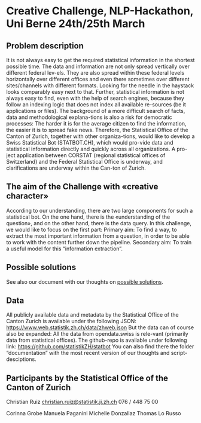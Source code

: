 # Creative Challenge, NLP-Hackathon, Uni Berne 24th/25th March

## Problem description
It is not always easy to get the required statistical information in the shortest possible time. The data and information are not only spread vertically over different federal lev-els. They are also spread within these federal levels horizontally over different offices and even there sometimes over different sites/channels with different formats. Looking for the needle in the haystack looks comparably easy next to that. 
Further, statistical information is not always easy to find, even with the help of search engines, because they follow an indexing logic that does not index all available re-sources (be it applications or files).
The background of a more difficult search of facts, data and methodological explana-tions is also a risk for democratic processes: The harder it is for the average citizen to find the information, the easier it is to spread fake news. 
Therefore, the Statistical Office of the Canton of Zurich, together with other organiza-tions, would like to develop a Swiss Statistical Bot (STATBOT.CH), which would pro-vide data and statistical information directly and quickly across all organizations. A pro-ject application between CORSTAT (regional statistical offices of Switzerland) and the Federal Statistical Office is underway, and clarifications are underway within the Can-ton of Zurich.

## The aim of the Challenge with «creative character»
According to our understanding, there are two large components for such a statistical bot. On the one hand, there is the «understanding of the question», and on the other hand, there is the data query. In this challenge, we would like to focus on the first part: 
Primary aim: To find a way, to extract the most important information from a question, in order to be able to work with the content further down the pipeline. 
Secondary aim: To train a useful model for this “information extraction”. 

## Possible solutions
See also our document with our thoughts on [possible solutions](02_possible_solutions.md).

## Data
All publicly available data and metadata by the Statistical Office of the Canton Zurich is available under the following JSON: https://www.web.statistik.zh.ch/data/zhweb.json
But the data can of course also be expanded: All the data from opendata.swiss is rele-vant (primarily data from statistical offices). 
The github-repo is available under following link: 
https://github.com/statistikZH/statbot
You can also find there the folder “documentation” with the most recent version of our thoughts and script-desciptions. 

## Participants by the Statistical Office of the Canton of Zurich

Christian Ruiz
christian.ruiz@statistik.ji.zh.ch
076 / 448 75 00

Corinna Grobe
Manuela Paganini
Michelle Donzallaz
Thomas Lo Russo



